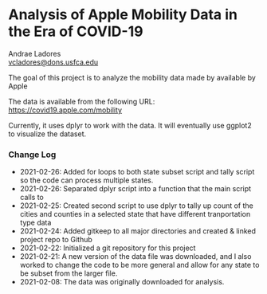 # Analysis of Apple Mobility Data in the Era of COVID-19

Andrae Ladores  
vcladores@dons.usfca.edu  

The goal of this project is to analyze the mobility data made by available by Apple

The data is available from the following URL:
https://covid19.apple.com/mobility

Currently, it uses dplyr to work with the data. It will eventually use ggplot2 to visualize the dataset. 

### Change Log

* 2021-02-26: Added for loops to both state subset script and tally script so the code can process multiple states. 
* 2021-02-26: Separated dplyr script into a function that the main script calls to
* 2021-02-25: Created second script to use dplyr to tally up count of the cities and counties in a selected state that have different tranportation type data
* 2021-02-24: Added gitkeep to all major directories and created & linked project repo to Github
* 2021-02-22: Initialized a git repository for this project
* 2021-02-21: A new version of the data file was downloaded, and I also worked to change the code to be more general and allow for any state to be subset from the larger file.
* 2021-02-08: The data was originally downloaded for analysis.

